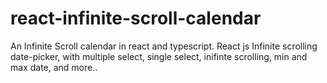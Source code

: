 # react-infinite-scroll-calendar
An Infinite Scroll calendar in react and typescript. React js Infinite scrolling date-picker, with multiple select, single select, inifinte scrolling, min and max date, and more..
